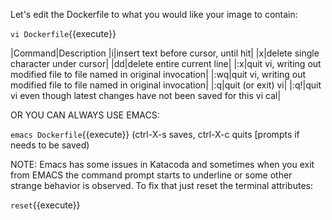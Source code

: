 Let's edit the Dockerfile to what you would like your image to contain:

`vi Dockerfile`{{execute}}

|Command|Description
|i|insert text before cursor, until <Esc> hit|
|x|delete single character under cursor|
|dd|delete entire current line|
|:x<Return>|quit vi, writing out modified file to file named in original invocation|
|:wq<Return>|quit vi, writing out modified file to file named in original invocation|
|:q<Return>|quit (or exit) vi|
|:q!<Return>|quit vi even though latest changes have not been saved for this vi cal|


OR YOU CAN ALWAYS USE EMACS:


`emacs Dockerfile`{{execute}}
(ctrl-X-s saves, ctrl-X-c quits [prompts if needs to be saved)

NOTE: Emacs has some issues in Katacoda and sometimes when you exit from EMACS the command prompt starts to underline or some other strange behavior is observed. To fix that just reset the terminal attributes:

`reset`{{execute}}